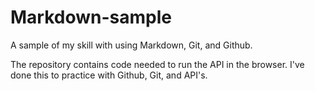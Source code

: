 # Markdown-sample

A sample of my skill with using Markdown, Git, and Github.

The repository contains code needed to run the API in the browser.
I've done this to practice with Github, Git, and API's.
